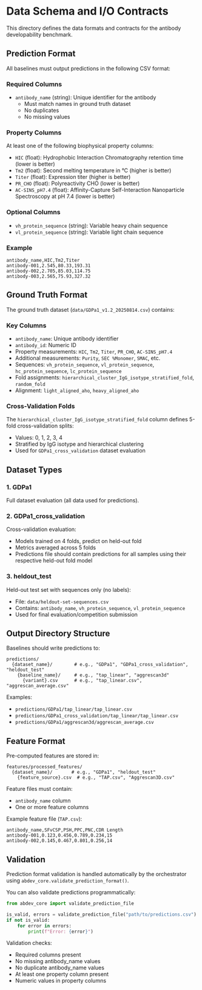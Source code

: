 # Data Schema and I/O Contracts

This directory defines the data formats and contracts for the antibody developability benchmark.

## Prediction Format

All baselines must output predictions in the following CSV format:

### Required Columns
- `antibody_name` (string): Unique identifier for the antibody
  - Must match names in ground truth dataset
  - No duplicates
  - No missing values

### Property Columns
At least one of the following biophysical property columns:
- `HIC` (float): Hydrophobic Interaction Chromatography retention time (lower is better)
- `Tm2` (float): Second melting temperature in °C (higher is better)
- `Titer` (float): Expression titer (higher is better)
- `PR_CHO` (float): Polyreactivity CHO (lower is better)
- `AC-SINS_pH7.4` (float): Affinity-Capture Self-Interaction Nanoparticle Spectroscopy at pH 7.4 (lower is better)

### Optional Columns
- `vh_protein_sequence` (string): Variable heavy chain sequence
- `vl_protein_sequence` (string): Variable light chain sequence

### Example

```csv
antibody_name,HIC,Tm2,Titer
antibody-001,2.545,80.33,193.31
antibody-002,2.705,85.03,114.75
antibody-003,2.565,75.93,327.32
```

## Ground Truth Format

The ground truth dataset (`data/GDPa1_v1.2_20250814.csv`) contains:

### Key Columns
- `antibody_name`: Unique antibody identifier
- `antibody_id`: Numeric ID
- Property measurements: `HIC`, `Tm2`, `Titer`, `PR_CHO`, `AC-SINS_pH7.4`
- Additional measurements: `Purity`, `SEC %Monomer`, `SMAC`, etc.
- Sequences: `vh_protein_sequence`, `vl_protein_sequence`, `hc_protein_sequence`, `lc_protein_sequence`
- Fold assignments: `hierarchical_cluster_IgG_isotype_stratified_fold`, `random_fold`
- Alignment: `light_aligned_aho`, `heavy_aligned_aho`

### Cross-Validation Folds

The `hierarchical_cluster_IgG_isotype_stratified_fold` column defines 5-fold cross-validation splits:
- Values: 0, 1, 2, 3, 4
- Stratified by IgG isotype and hierarchical clustering
- Used for `GDPa1_cross_validation` dataset evaluation

## Dataset Types

### 1. GDPa1
Full dataset evaluation (all data used for predictions).

### 2. GDPa1_cross_validation
Cross-validation evaluation:
- Models trained on 4 folds, predict on held-out fold
- Metrics averaged across 5 folds
- Predictions file should contain predictions for all samples using their respective held-out fold model

### 3. heldout_test
Held-out test set with sequences only (no labels):
- File: `data/heldout-set-sequences.csv`
- Contains: `antibody_name`, `vh_protein_sequence`, `vl_protein_sequence`
- Used for final evaluation/competition submission

## Output Directory Structure

Baselines should write predictions to:
```
predictions/
  {dataset_name}/        # e.g., "GDPa1", "GDPa1_cross_validation", "heldout_test"
    {baseline_name}/     # e.g., "tap_linear", "aggrescan3d"
      {variant}.csv      # e.g., "tap_linear.csv", "aggrescan_average.csv"
```

Examples:
- `predictions/GDPa1/tap_linear/tap_linear.csv`
- `predictions/GDPa1_cross_validation/tap_linear/tap_linear.csv`
- `predictions/GDPa1/aggrescan3d/aggrescan_average.csv`

## Feature Format

Pre-computed features are stored in:
```
features/processed_features/
  {dataset_name}/       # e.g., "GDPa1", "heldout_test"
    {feature_source}.csv  # e.g., "TAP.csv", "Aggrescan3D.csv"
```

Feature files must contain:
- `antibody_name` column
- One or more feature columns

Example feature file (`TAP.csv`):
```csv
antibody_name,SFvCSP,PSH,PPC,PNC,CDR Length
antibody-001,0.123,0.456,0.789,0.234,15
antibody-002,0.145,0.467,0.801,0.256,14
```

## Validation

Prediction format validation is handled automatically by the orchestrator using `abdev_core.validate_prediction_format()`.

You can also validate predictions programmatically:
```python
from abdev_core import validate_prediction_file

is_valid, errors = validate_prediction_file("path/to/predictions.csv")
if not is_valid:
    for error in errors:
        print(f"Error: {error}")
```

Validation checks:
- Required columns present
- No missing antibody_name values
- No duplicate antibody_name values
- At least one property column present
- Numeric values in property columns
